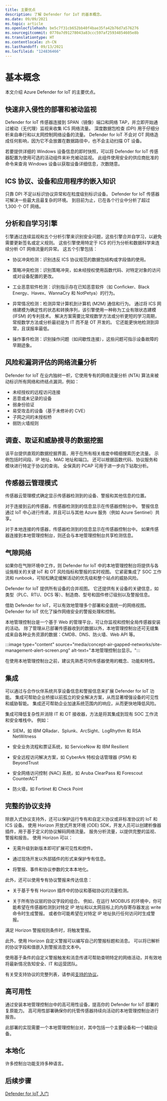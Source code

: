 ```yaml
---
title: 主要优点
description: 了解 Defender for IoT 的基本概念。
ms.date: 09/09/2021
ms.topic: article
ms.openlocfilehash: be5c7f31cb652bb40f4bae35fa42b76d7a576276
ms.sourcegitcommit: 0770a7d91278043a83ccc597af25934854605e8b
ms.translationtype: HT
ms.contentlocale: zh-CN
ms.lasthandoff: 09/13/2021
ms.locfileid: "124836466"
---
```

# <a name="basic-concepts"></a>基本概念

本文介绍 Azure Defender for IoT 的主要优点。

## <a name="rapid-non-invasive-deployment-and-passive-monitoring"></a>快速非入侵性的部署和被动监视

Defender for IoT 传感器连接到 SPAN（镜像）端口和网络 TAP，并立即开始通过被动（无代理）监视来收集 ICS 网络流量。 深度数据包检查 (DPI) 用于仔细分析来自串行和以太网控制网络设备的流量。 Defender for IoT 不会对 OT 网络造成任何影响，因为它不会放置在数据路径中，也不会主动扫描 OT 设备。 

若要提供详细的 Windows 设备信息的即时快照，可以将 Defender for IoT 传感器配置为使用可选的活动组件来补充被动监视。 此组件使用安全的供应商批准的命令来查询 Windows 设备以获取设备详细信息，次数随意。

## <a name="embedded-knowledge-of-ics-protocols-devices-and-applications"></a>ICS 协议、设备和应用程序的嵌入知识

只靠 DPI 不足以标识协议异常和在粒度级别标识设备。 Defender for IoT 传感器可解决一些最大且最复杂的环境。 到目前为止，已在各个行业中分析了超过 1,300 个 OT 网络。

## <a name="analytics-and-self-learning-engines"></a>分析和自学习引擎

引擎通过连续监视和五个分析引擎来识别安全问题，这些引擎合并自学习，以避免需要更新签名或定义规则。 这些引擎使用特定于 ICS 的行为分析和数据科学来连续分析 OT 网络流量的异常。 这五个引擎包括：

- 协议冲突检测：识别违反 ICS 协议规范的数据包结构或字段值的使用。

- 策略冲突检测：识别策略冲突，如未经授权使用函数代码、对特定对象的访问或对设备配置的更改。

- 工业恶意软件检测：识别指示存在已知恶意软件（如 Conficker、Black Energy、Havex、WannaCry 和 NotPetya）的行为。

- 异常情况检测：检测异常计算机到计算机 (M2M) 通信和行为。 通过将 ICS 网络建模为确定性的状态和转换序列，该引擎使用一种称为工业有限状态建模 (IFSM) 的专利技术。 解决方案需要比常规数学方法或分析更短的学习周期，常规数学方法或分析最初是为 IT 而不是 OT 开发的。 它还能更快地检测到异常，且误报率最低。

- 操作事件检测：识别操作问题（如间歇性连接），这些问题可指示设备故障的早期迹象。

## <a name="network-traffic-analysis-for-risk-and-vulnerability-assessment"></a>风险和漏洞评估的网络流量分析

Defender for IoT 在业内独树一帜，它使用专有的网络流量分析 (NTA) 算法来被动标识所有网络和终结点漏洞，例如：

- 未经授权的远程访问连接
- 恶意或未记录的设备
- 弱身份验证
- 易受攻击的设备（基于未修补的 CVE）
- 子网之间的未授权桥
- 弱防火墙规则

## <a name="data-mining-for-investigations-forensics-and-threat-hunting"></a>调查、取证和威胁搜寻的数据挖掘

该平台提供直观的数据挖掘界面，用于在所有相关维度中精细搜索历史流量。 示例包括时间段、IP 地址、MAC 地址和端口。 还可以根据函数代码、协议服务和模块进行特定于协议的查询。 全保真的 PCAP 可用于进一步向下钻取分析。

## <a name="sensor-cloud-management-mode"></a>传感器云管理模式

传感器云管理模式确定显示传感器检测到的设备、警报和其他信息的位置。

对于连接到云的传感器，传感器检测到的信息显示在传感器控制台中。 警报信息通过 IoT 中心进行传递，并且可以与其他 Azure 服务（例如 Azure Sentinel）共享。

对于本地连接的传感器，传感器检测到的信息显示在传感器控制台中。 如果传感器连接到本地管理控制台，则还会与本地管理控制台共享检测信息。

## <a name="air-gapped-networks"></a>气隙网络

如果你在气隙环境中工作，则 Defender for IoT 中的本地管理控制台将提供与各设施相关的关键 IoT 和 OT 风险指标和警报的实时视图。 它紧密集成了 SOC 工作流和 runbook，可轻松确定缓解活动的优先级和整个站点的威胁风险。

Defender for IoT 提供所有设备的合并视图。 它还提供有关设备的关键信息，如类型（PLC、RTU、DCS 等）、制造商、型号和固件修订级别以及警报信息。

借助 Defender for IoT，可以有效地管理多个部署和全面统一的网络视图。 Defender for IoT 优化了操作网络安全的警报处理和控制。

本地管理控制台是一个基于 Web 的管理平台，可让你监视和控制全局传感器安装的活动。 除了管理从已部署传感器收到的数据以外，本地管理控制台还可无缝集成来自各种业务资源的数据：CMDB、DNS、防火墙、Web API 等。

:::image type="content" source="media/concept-air-gapped-networks/site-management-alert-screen.png" alt-text="本地管理控制台显示。":::

在使用本地管理控制台之前，建议先熟悉可供传感器使用的概念、功能和特性。

## <a name="integrations"></a>集成

可以通过与合作伙伴系统共享设备信息和警报信息来扩展 Defender for IoT 功能。 集成可帮助企业桥接以前孤立的安全解决方案，从而显著增强设备的可见性和威胁智能。 集成还可帮助企业加速系统范围内的响应，从而更快地降低风险。 

集成可降低复杂性并消除 IT 和 OT 接收器，方法是将其集成到现有 SOC 工作流和安全堆栈中。 例如：

- SIEM，如 IBM QRadar、Splunk、ArcSight、LogRhythm 和 RSA NetWitness

- 安全业务流程和票证系统，如 ServiceNow 和 IBM Resilient

- 安全远程访问解决方案，如 CyberArk 特权会话管理器 (PSM) 和 BeyondTrust

- 安全网络访问控制 (NAC) 系统，如 Aruba ClearPass 和 Forescout CounterACT

- 防火墙，如 Fortinet 和 Check Point

## <a name="complete-protocol-support"></a>完整的协议支持

除嵌入式协议支持外，还可以保护运行专有和自定义协议或非标准协议的 IoT 和 ICS 设备。 使用 Horizon 开放式开发环境 (ODE) SDK，开发人员可以创建析像器插件，用于基于定义的协议解码网络流量。 服务分析流量，以提供完整的监视、警报和报告。 使用 Horizon 可以：

- 无需升级到新版本即可扩展可见性和控件。

- 通过现场开发以外部插件的形式来保护专有信息。

- 将警报、事件和协议参数的文本本地化。

此外，还可以使用专有协议警报来传达信息：

- 关于基于专有 Horizon 插件中的协议和基础协议的流量检测。

- 关于所有协议层的协议字段的组合。 例如，在运行 MODBUS 的环境中，你可能希望在传感器检测到对特定 IP 地址和以太网目标上的内存寄存器发出 write 命令时生成警报。 或者你可能希望在对特定 IP 地址执行任何访问时生成警报。

满足 Horizon 警报规则条件时，将触发警报。

此外，使用 Horizon 自定义警报可以编写自己的警报标题和消息。 可以将已解析的协议字段和值嵌入到警报消息文本中。

使用基于条件的自定义警报触发和消息传递可帮助查明特定的网络活动，并有效地将最新情况告知安全、IT 和运营团队。

有关受支持协议的完整列表，请参阅[支持的协议](concept-supported-protocols.md#supported-protocols)。

## <a name="high-availability"></a>高可用性

通过安装本地管理控制台中的高可用性设备，提高你的 Defender for IoT 部署的复原能力。 高可用性部署确保你的托管传感器持续向活动的本地管理控制台进行报告。

此部署的实现需要一个本地管理控制台对，其中包括一个主要设备和一个辅助设备。

## <a name="localization"></a>本地化

许多控制台功能支持多种语言。

## <a name="next-step"></a>后续步骤

[Defender for IoT 入门](getting-started.md)
